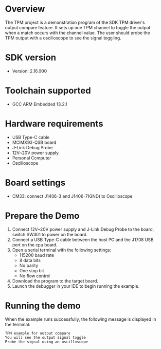 Overview
========
The TPM project is a demonstration program of the SDK TPM driver's output compare feature.
It sets up one TPM channel to toggle the output when a match occurs with the channel value. The user
should probe the TPM output with a oscilloscope to see the signal toggling.

SDK version
===========
- Version: 2.16.000

Toolchain supported
===================
- GCC ARM Embedded  13.2.1

Hardware requirements
=====================
- USB Type-C cable
- MCIMX93-QSB board
- J-Link Debug Probe
- 12V~20V power supply
- Personal Computer
- Oscilloscope

Board settings
==============
- CM33: connect J1406-3 and J1406-7(GND) to Oscilloscope

Prepare the Demo
================
1.  Connect 12V~20V power supply and J-Link Debug Probe to the board, switch SW301 to power on the board.
2.  Connect a USB Type-C cable between the host PC and the J1708 USB port on the cpu board.
3.  Open a serial terminal with the following settings:
    - 115200 baud rate
    - 8 data bits
    - No parity
    - One stop bit
    - No flow control
4.  Download the program to the target board.
5.  Launch the debugger in your IDE to begin running the example.

Running the demo
================
When the example runs successfully, the following message is displayed in the terminal:

~~~~~~~~~~~~~~~~~~~~~~~~~~~~~~~~~~~~~~~~~~~~~~~~~~~~~~~~~~~~~~~~~~~~~~~~~~~~~~
TPM example for output compare
You will see the output signal toggle
Probe the signal using an oscilloscope
~~~~~~~~~~~~~~~~~~~~~~~~~~~~~~~~~~~~~~~~~~~~~~~~~~~~~~~~~~~~~~~~~~~~~~~~~~~~~~
